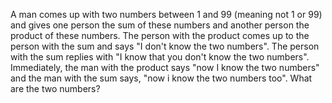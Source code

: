 A man comes up with two numbers between 1 and 99 (meaning not 1 or 99) and gives one person the sum of these numbers and another person the product of these numbers. The person with the product comes up to the person with the sum and says "I don't know the two numbers". The person with the sum replies with "I know that you don't know the two numbers".  Immediately, the man with the product says "now I know the two numbers" and the man with the sum says, "now i know the two numbers too". What are the two numbers?
